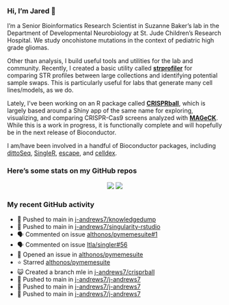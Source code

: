 
<!-- README.md is generated from README.Rmd. Please edit that file -->

### Hi, I’m Jared 👋

I’m a Senior Bioinformatics Research Scientist in Suzanne Baker’s lab in
the Department of Developmental Neurobiology at St. Jude Children’s
Research Hospital. We study oncohistone mutations in the context of
pediatric high grade gliomas.

Other than analysis, I build useful tools and utilities for the lab and
community. Recently, I created a basic utility called
[**strprofiler**](https://github.com/j-andrews7/strprofiler) for
comparing STR profiles between large collections and identifying
potential sample swaps. This is particularly useful for labs that
generate many cell lines/models, as we do.

Lately, I’ve been working on an R package called
[**CRISPRball**](https://github.com/j-andrews7/CRISPRball), which is
largely based around a Shiny app of the same name for exploring,
visualizing, and comparing CRISPR-Cas9 screens analyzed with
[**MAGeCK**](https://sourceforge.net/projects/mageck/). While this is a
work in progress, it is functionally complete and will hopefully be in
the next release of Bioconductor.

I am/have been involved in a handful of Bioconductor packages, including
[dittoSeq](https://bioconductor.org/packages/release/bioc/html/dittoSeq.html),
[SingleR](https://bioconductor.org/packages/release/bioc/html/SingleR.html),
[escape](https://bioconductor.org/packages/release/bioc/html/escape.html),
and
[celldex](http://bioconductor.org/packages/release/data/experiment/html/celldex.html).

### Here’s some stats on my GitHub repos

<p align="center">

<img src="https://github-readme-stats.vercel.app/api?username=j-andrews7&show_icons=true&theme=dracula">
<img src="https://github-readme-stats.vercel.app/api/top-langs/?username=j-andrews7&hide=html,css,jupyter%20notebook&layout=compact">

</p>

### My recent GitHub activity

  - 📨 Pushed to main in
    [j-andrews7/knowledgedump](https://github.com/j-andrews7/knowledgedump)
  - 📨 Pushed to main in
    [j-andrews7/singularity-rstudio](https://github.com/j-andrews7/singularity-rstudio)
  - 🗣 Commented on issue
    [althonos/pymemesuite\#1](https://github.com/althonos/pymemesuite#1)
  - 🗣 Commented on issue
    [ltla/singler\#56](https://github.com/ltla/singler#56)
  - 🤔 Opened an issue in
    [althonos/pymemesuite](https://github.com/althonos/pymemesuite)
  - ⭐️ Starred
    [althonos/pymemesuite](https://github.com/althonos/pymemesuite)
  - 😺 Created a branch mle in
    [j-andrews7/crisprball](https://github.com/j-andrews7/crisprball)
  - 📨 Pushed to main in
    [j-andrews7/j-andrews7](https://github.com/j-andrews7/j-andrews7)
  - 📨 Pushed to main in
    [j-andrews7/j-andrews7](https://github.com/j-andrews7/j-andrews7)
  - 📨 Pushed to main in
    [j-andrews7/j-andrews7](https://github.com/j-andrews7/j-andrews7)
